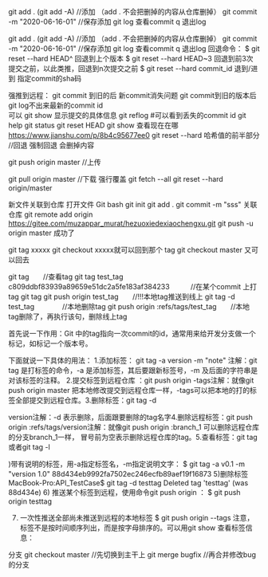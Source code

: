git add .    (git add -A)  //添加    （add . 不会把删掉的内容从仓库删掉）
git commit -m "2020-06-16-01"  //保存添加
git log 查看commit
q 退出log

git add .    (git add -A)  //添加    （add . 不会把删掉的内容从仓库删掉）
git commit -m "2020-06-16-01"  //保存添加
git log 查看commit
q 退出log
回退命令：
$ git reset --hard HEAD^         回退到上个版本
$ git reset --hard HEAD~3        回退到前3次提交之前，以此类推，回退到n次提交之前
$ git reset --hard commit_id     退到/进到 指定commit的sha码


强推到远程：
git commit 到旧的后  新commit消失问题
git commit到旧的版本后 git log不出来最新的commit id  
可以 git show <commit id> 显示提交的具体信息
git reflog #可以看到丢失的commit id
git help
git status
git reset HEAD
git show 查看现在在哪
https://www.jianshu.com/p/8b4c95677ee0
git reset  --hard 哈希值的前半部分 //回退 强制回退 会删掉内容

git push origin master  //上传

git pull origin master  //下载
强行覆盖
git fetch --all 
git reset --hard origin/master


新文件关联到仓库
打开文件 Git bash
git init
git add .
git commit -m "sss"
关联仓库
git remote add origin https://gitee.com/muzappar_murat/hezuoxiedexiaochengxu.git
git push -u origin master
成功了


git tag xxxxx
git checkout  xxxxx就可以回到那个 tag
git checkout master  又可以回去

git tag　　//查看tag
git tag test_tag c809ddbf83939a89659e51dc2a5fe183af384233　　　//在某个commit 上打tag
git tag
git push origin test_tag　　//!!!本地tag推送到线上
git tag -d test_tag　　　　//本地删除tag
git push origin :refs/tags/test_tag　　//本地tag删除了，再执行该句，删除线上tag

首先说一下作用：Git 中的tag指向一次commit的id，通常用来给开发分支做一个标记，如标记一个版本号。

下面就说一下具体的用法：
1.添加标签： git tag -a version -m "note"
注解：git tag 是打标签的命令，-a 是添加标签，其后要跟新标签号，-m 及后面的字符串是对该标签的注释。
2.提交标签到远程仓库
：git push origin -tags注解：就像git push origin master 把本地修改提交到远程仓库一样，-tags可以把本地的打的标签全部提交到远程仓库。3.删除标签：git tag -d

version注解：-d 表示删除，后面跟要删除的tag名字4.删除远程标签：git push origin :refs/tags/version注解：就像git push origin :branch_1 可以删除远程仓库的分支branch_1一样， 冒号前为空表示删除远程仓库的tag。5.查看标签：git tag或者git
 tag -l


)带有说明的标签，用-a指定标签名，-m指定说明文字：
$ git tag -a v0.1 -m "version 1.0" 88d434eb9992fa7502ec246ecfb89aef19f16873
5)删除标签
MacBook-Pro:API_TestCase$ git tag -d testtag
Deleted tag 'testtag' (was 88d434e)
6) 推送某个标签到远程，使用命令git push origin <tagname>：
$ git push origin testtag

7) 一次性推送全部尚未推送到远程的本地标签
$ git push origin --tags
注意，标签不是按时间顺序列出，而是按字母排序的。可以用git show <tagname>查看标签信息：



分支
git checkout master //先切换到主干上
git merge bugfix    //再合并修改bug的分支
